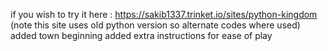 if you wish to try it here : https://sakib1337.trinket.io/sites/python-kingdom
(note this site uses old python version so alternate codes where used)
added town beginning 
added extra instructions for ease of play
